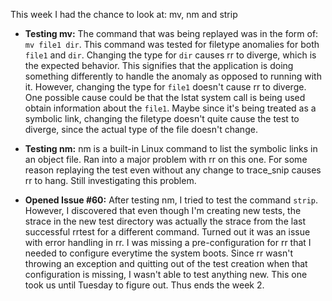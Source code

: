 This week I had the chance to look at: mv, nm and strip 

* **Testing mv:** The command that was being replayed was in the form of: ```mv file1 dir```. This command was tested for filetype anomalies for both ```file1``` and ```dir```. Changing the type for ```dir``` causes rr to diverge, which is the expected behavior. This signifies that the application is doing something differently to handle the anomaly as opposed to running with it. However, changing the type for ```file1``` doesn't cause rr to diverge. One possible cause could be that the lstat system call is being used obtain information about the ```file1```. Maybe since it's being treated as a symbolic link, changing the filetype doesn't quite cause the test to diverge, since the actual type of the file doesn't change.

* **Testing nm:** nm is a built-in Linux command to list the symbolic links in an object file. Ran into a major problem with rr on this one. For some reason replaying the test even without any change to trace_snip causes rr to hang. Still investigating this problem.

* **Opened Issue #60:** After testing nm, I tried to test the command ```strip```. However, I discovered that even though I'm creating new tests, the strace in the new test directory was actually the strace from the last successful rrtest for a different command. Turned out it was an issue with error handling in rr. I was missing a pre-configuration for rr that I needed to configure everytime the system boots. Since rr wasn't throwing an exception and quitting out of the test creation when that configuration is missing, I wasn't able to test anything new. This one took us until Tuesday to figure out. Thus ends the week 2.  
